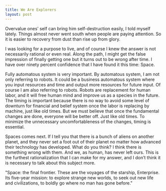 ```yaml
---
title: We Are Explorers
layout: post
---
```


Overvalue ones’ self can bring him self-destruction easily, I told myself lately. Things almost never went south when people are paying attention. So it is easier to recovery from dust than rise up from glory. 

I was looking for a purpose to live, and of course I knew the answer is not necessarily rational or even real. Along the path, I might get the false impression of finally getting one but it turns out to be wrong after time. I have over ninety percent confidence that I have found it this time: Space. 

Fully automatous system is very important. By automatous system, I am not only referring to robots. It could be a business automatous system where you input resources and time and output more resources for future input. Of course I am also referring to robots. Robots are replacement for human labor, and it will free human mind and improve us as a species in the future. The timing is important because there is no way to avoid some level of downturn for financial and belief system once the labor is replacing by machine, just like old times. But we must believe that once the fundamental changes are done, everyone will be better off. Just like old times. To minimize the unnecessary uncomfortableness of the changes, timing is essential. 

Spaces comes next. If I tell you that there is a bunch of aliens on another planet, and they never set a foot out of their planet no matter how advanced their technology has developed. What do you think? I think there is something wrong with them. And we, as human, has never left ours. This is the furthest rationalization that I can make for my answer, and I don’t think it is necessary to talk about this subject more. 

"Space: the final frontier. These are the voyages of the starship, Enterprise. Its five-year mission: to explore strange new worlds, to seek out new life and civilizations, to boldly go where no man has gone before."
